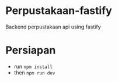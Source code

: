 # Perpustakaan-fastify

Backend perpustakaan api using fastify

# Persiapan

-   run `npm install`
-   then `npm run dev`
